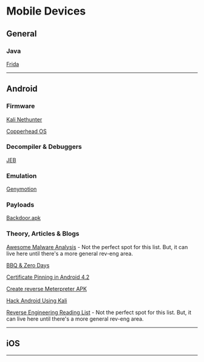# Mobile Devices

## General

### Java

[Frida](https://www.frida.re/docs/android/)

---

## Android

### Firmware

[Kali Nethunter](https://www.offensive-security.com/kali-linux-nethunter-download/)

[Copperhead OS](https://copperhead.co/android/downloads)

### Decompiler & Debuggers

[JEB](https://www.pnfsoftware.com/jeb2/#android)

### Emulation

[Genymotion](https://www.genymotion.com/)

### Payloads

[Backdoor.apk](http://www.kitploit.com/2016/12/backdoor-apk-shell-script-that.html)

### Theory, Articles & Blogs

[Awesome Malware Analysis](https://github.com/rshipp/awesome-malware-analysis) - Not the perfect spot for this list. But, it can live here until there's a more general rev-eng area.

[BBQ & Zero Days](http://bbqand0days.com)

[Certificate Pinning in Android 4.2](http://nelenkov.blogspot.com/2012/12/certificate-pinning-in-android-42.html)

[Create reverse Meterpreter APK](https://null-byte.wonderhowto.com/forum/create-and-use-android-meterpreter-reverse-tcp-apk-with-msfvenom-0162921/)

[Hack Android Using Kali](https://null-byte.wonderhowto.com/how-to/hack-android-using-kali-updated-and-faq-0164704/)

[Reverse Engineering Reading List](https://github.com/onethawt/reverseengineering-reading-list) - Not the perfect spot for this list. But, it can live here until there's a more general rev-eng area.

---

## iOS

---
